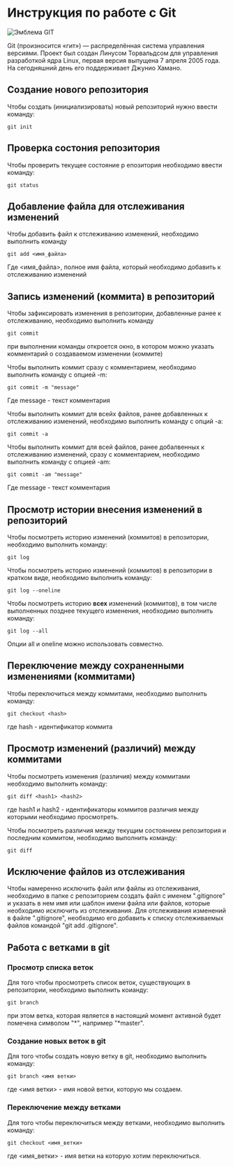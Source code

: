# Инструкция по работе с Git

![Эмблема GIT](git.jpg)

Git (произносится «гит») — распределённая система управления версиями. Проект был создан Линусом Торвальдсом для управления разработкой ядра Linux, первая версия выпущена 7 апреля 2005 года. На сегодняшний день его поддерживает Джунио Хамано.

## Создание нового репозитория

Чтобы создать (инициализировать) новый репозиторий нужно ввести команду:

    git init

## Проверка состония репозитория

Чтобы проверить текущее состояние р епозитория необходимо ввести команду:

    git status

## Добавление файла для отслеживания изменений
Чтобы добавить файл к отслеживанию изменений, необходимо выполнить команду

    git add <имя_файла>

Где <имя_файла>, полное имя файла, который необходимо добавить к отслеживанию изменений

## Запись изменений (коммита) в репозиторий
Чтобы зафиксировать изменения в репозитории, добавленные ранее к отслеживанию, необходимо выполнить команду

    git commit

при выполнении команды откроется окно, в котором можно указать комментарий о создаваемом изменении (коммите)

Чтобы выполнить коммит сразу с комментарием, необходимо выполнить команду с опцией -m:

    git commit -m "message"

Где message - текст комментария

Чтобы выполнить коммит для всейх файлов, ранее добавленных к отслеживанию изменений, необходимо выполнить команду с опций -a:

    git commit -a

Чтобы выполнить коммит для всей файлов, ранее добалвенных к отслеживанию изменений, сразу с комментарием, необходимо выполнить команду с опцией -am:

    git commit -am "message"

Где message - текст комментария

## Просмотр истории внесения изменений в репозиторий

Чтобы посмотреть историю изменений (коммитов) в репозитории, необходимо выполнить команду:

    git log

Чтобы посмотреть историю изменений (коммитов) в репозитории в кратком виде, необходимо выполнить команду:

    git log --oneline

Чтобы посмотреть историю **всех** изменений (коммитов), в том числе выполненных позднее текущего изменения, необходимо выполнить команду:

    git log --all

Опции all и oneline можно использовать совместно.

## Переключение между сохраненными изменениями (коммитами)

Чтобы переключиться между коммитами, необходимо выполнить команду:

    git checkout <hash>

где hash - идентификатор коммита    

## Просмотр изменений (различий) между коммитами

Чтобы посмотреть изменения (различия) между коммитами необходимо выполнить команду:

    git diff <hash1> <hash2>

где hash1 и hash2 - идентификаторы коммитов различия между которыми необходимо просмотреть.

Чтобы посмотреть различия между текущим состоянием репозитория и последним коммитом, необходимо выполнить команду:

    git diff

## Исключение файлов из отслеживания

Чтобы намеренно исключить файл или файлы из отслеживания, необходимо в папке с репозиторием создать файл с именем ".gitignore" и указать в нем имя или шаблон имени файла или файлов, которые необходимо исключить из отслеживания. Для отслеживания изменений в файле ".gitignore", необходимо его добавить к списку отслеживаемых файлов командой "git add .gitignore".

## Работа с ветками в git

### Просмотр списка веток

Для того чтобы просмотреть список веток, существующих в репозитории, необходимо выполнить коианду:

    git branch

при этом ветка, которая является в настоящий момент активной будет помечена символом "*", например "*master".

### Создание новых веток в git

Для того чтобы создать новую ветку в git, необходимо выполнить команду:

    git branch <имя ветки>

где <имя ветки> - имя новой ветки, которую мы создаем.

### Переключение между ветками

Для того чтобы переключиться между ветками, необходимо выполнить команду:

    git checkout <имя_ветки>

где <имя_ветки> - имя ветки на которую хотим переключиться.
